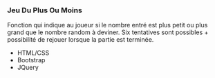 ### Jeu Du Plus Ou Moins 

Fonction qui indique au joueur si le nombre entré est plus petit ou plus grand que le nombre random à deviner.
Six tentatives sont possibles + possibilité de rejouer lorsque la partie est terminée.

* HTML/CSS
* Bootstrap
* JQuery

